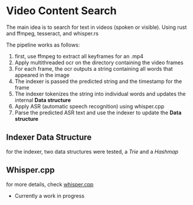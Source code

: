 # Video Content Search

The main idea is to search for text in videos (spoken or visible).
Using rust and ffmpeg, tesseract, and whisper.rs

The pipeline works as follows:
1. first, use ffmpeg to extract all keyframes for an .mp4
2. Apply multithreaded ocr on the directory containing the video frames
3. For each frame, the ocr outputs a string containing all words that appeared in the image
3. The indexer is passed the predicted string and the timestamp for the frame
4. The indexer tokenizes the string into individual words and updates the internal **Data structure**
4. Apply ASR (automatic speech recognition) using whisper.cpp
5. Parse the predicted ASR text and use the indexer to update the **Data structure**

## Indexer Data Structure
for the indexer, two data structures were tested, a *Trie* and a *Hashmap*

## Whisper.cpp
for more details, check [whisper.cpp](https://github.com/ggerganov/whisper.cpp)

- Currently a work in progress